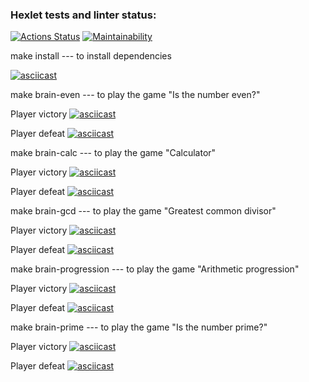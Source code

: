 ### Hexlet tests and linter status:
[![Actions Status](https://github.com/Small-Annie/php-project-45/actions/workflows/hexlet-check.yml/badge.svg)](https://github.com/Small-Annie/php-project-45/actions)
[![Maintainability](https://api.codeclimate.com/v1/badges/bed77cd265e0e6cde83b/maintainability)](https://codeclimate.com/github/Small-Annie/php-project-45/maintainability)

make install --- to install dependencies

[![asciicast](https://asciinema.org/a/1VPFBlxBIUAVxsPnKsmrcl7WM.svg)](https://asciinema.org/a/1VPFBlxBIUAVxsPnKsmrcl7WM)

make brain-even --- to play the game "Is the number even?"

Player victory
[![asciicast](https://asciinema.org/a/zY1arLlah55r4ltk0HIhpAVTL.svg)](https://asciinema.org/a/zY1arLlah55r4ltk0HIhpAVTL)

Player defeat
[![asciicast](https://asciinema.org/a/xtNQ40N0ehgDrdXxxr2TQV7Qg.svg)](https://asciinema.org/a/xtNQ40N0ehgDrdXxxr2TQV7Qg)

make brain-calc --- to play the game "Calculator"

Player victory
[![asciicast](https://asciinema.org/a/nOfJttYFCMSwQFdOe11u5lnBX.svg)](https://asciinema.org/a/nOfJttYFCMSwQFdOe11u5lnBX)

Player defeat
[![asciicast](https://asciinema.org/a/cgLzOtrh8rAqOfbLVz6Xmy3n6.svg)](https://asciinema.org/a/cgLzOtrh8rAqOfbLVz6Xmy3n6)

make brain-gcd --- to play the game "Greatest common divisor"

Player victory
[![asciicast](https://asciinema.org/a/oz7bS7rPxYtMqd1Uvw368kP8W.svg)](https://asciinema.org/a/oz7bS7rPxYtMqd1Uvw368kP8W)

Player defeat
[![asciicast](https://asciinema.org/a/VWgNaxxIbOzoHVCmVZ7VKbJWg.svg)](https://asciinema.org/a/VWgNaxxIbOzoHVCmVZ7VKbJWg)

make brain-progression --- to play the game "Arithmetic progression"

Player victory
[![asciicast](https://asciinema.org/a/cvBeee9PvbbP2H3HUpvRAS7xc.svg)](https://asciinema.org/a/cvBeee9PvbbP2H3HUpvRAS7xc)

Player defeat
[![asciicast](https://asciinema.org/a/qfPCV2EPMarGIAX3TODL14rM9.svg)](https://asciinema.org/a/qfPCV2EPMarGIAX3TODL14rM9)

make brain-prime --- to play the game "Is the number prime?"

Player victory
[![asciicast](https://asciinema.org/a/7lfaJFacg7nhkNr0638ezEERD.svg)](https://asciinema.org/a/7lfaJFacg7nhkNr0638ezEERD)

Player defeat
[![asciicast](https://asciinema.org/a/meuJ5cnmI5rjvI8w1fQESQrq9.svg)](https://asciinema.org/a/meuJ5cnmI5rjvI8w1fQESQrq9)